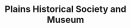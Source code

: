 ---
layout: repo
title: "Plains Historical Society and Museum"
id: 11638
permalink: repos/11638/
---
